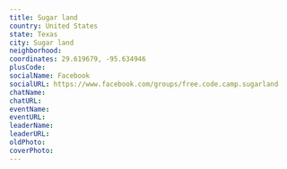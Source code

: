 ```yaml
---
title: Sugar land
country: United States
state: Texas
city: Sugar land
neighborhood: 
coordinates: 29.619679, -95.634946
plusCode:
socialName: Facebook
socialURL: https://www.facebook.com/groups/free.code.camp.sugarland
chatName:
chatURL:
eventName:
eventURL:
leaderName:
leaderURL:
oldPhoto: 
coverPhoto:
---
```

